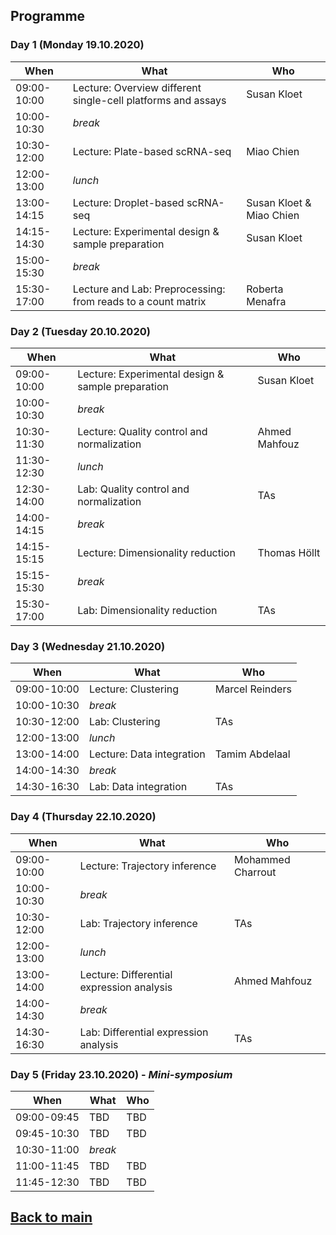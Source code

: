 ## Programme

### Day 1 (Monday 19.10.2020)
| When | What | Who |
| ------------- | ------------- | ------------- |
|09:00-10:00 |Lecture: Overview different single-cell platforms and assays | Susan Kloet |
|10:00-10:30 |_break_ |  |
|10:30-12:00 |Lecture: Plate-based scRNA-seq | Miao Chien |
|12:00-13:00 |_lunch_ |  |
|13:00-14:15 |Lecture: Droplet-based scRNA-seq | Susan Kloet & Miao Chien |
|14:15-14:30 |Lecture: Experimental design & sample preparation | Susan Kloet |
|15:00-15:30 |_break_ | |
|15:30-17:00 |Lecture and Lab: Preprocessing: from reads to a count matrix | Roberta Menafra |

### Day 2 (Tuesday 20.10.2020)
| When | What | Who |
| ------------- | ------------- | ------------- |
|09:00-10:00 |Lecture: Experimental design & sample preparation | Susan Kloet |
|10:00-10:30 |_break_ |  |
|10:30-11:30 |Lecture: Quality control and normalization | Ahmed Mahfouz |
|11:30-12:30 |_lunch_ |  |
|12:30-14:00 |Lab: Quality control and normalization | TAs |
|14:00-14:15 |_break_ | |
|14:15-15:15 |Lecture: Dimensionality reduction | Thomas Höllt |
|15:15-15:30 |_break_ | |
|15:30-17:00 |Lab: Dimensionality reduction | TAs |

### Day 3 (Wednesday 21.10.2020)
| When | What | Who |
| ------------- | ------------- | ------------- |
|09:00-10:00 |Lecture: Clustering | Marcel Reinders |
|10:00-10:30 |_break_ |  |
|10:30-12:00 |Lab: Clustering | TAs |
|12:00-13:00 |_lunch_ |  |
|13:00-14:00 |Lecture: Data integration | Tamim Abdelaal |
|14:00-14:30 |_break_ | |
|14:30-16:30 |Lab: Data integration | TAs |

### Day 4 (Thursday 22.10.2020)
| When | What | Who |
| ------------- | ------------- | ------------- |
|09:00-10:00 |Lecture: Trajectory inference | Mohammed Charrout |
|10:00-10:30 |_break_ |  |
|10:30-12:00 |Lab: Trajectory inference | TAs |
|12:00-13:00 |_lunch_ |  |
|13:00-14:00 |Lecture: Differential expression analysis | Ahmed Mahfouz |
|14:00-14:30 |_break_ | |
|14:30-16:30 |Lab: Differential expression analysis | TAs |

### Day 5 (Friday 23.10.2020) - _Mini-symposium_
| When | What | Who |
| ------------- | ------------- | ------------- |
|09:00-09:45 |TBD | TBD |
|09:45-10:30 |TBD | TBD |
|10:30-11:00 |_break_ | |
|11:00-11:45 |TBD | TBD |
|11:45-12:30 |TBD | TBD |


## [Back to main](README.md)
